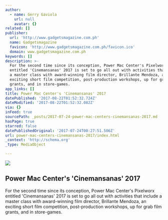 ```yaml
---
author:
  - name: Gerry Gaviola
    url: null
    avatar: {}
related: []
publisher:
  url: 'http://www.gadgetsmagazine.com.ph'
  name: Gadgetsmagazine
  favicon: 'http://www.gadgetsmagazine.com.ph/favicon.ico'
  domain: www.gadgetsmagazine.com.ph
keywords: []
description: >-
  For the second time since its conception, Power Mac Center's Pixelworx
  entitled 'Cinemansanas' 2017 is set to go all out with activities that include
  a master class with award-winning film director, Brillante Mendoza, an
  exciting short film competition, post-production workshops, up for grab film
  grants, and in store-games.
app_links: []
title: Power Mac Center's 'Cinemansanas' 2017
datePublished: '2017-08-22T01:52:32.724Z'
dateModified: '2017-08-22T01:52:32.082Z'
via: {}
inFeed: true
sourcePath: _posts/2017-07-24-power-mac-centers-cinemansanas-2017.md
hasPage: true
starred: false
datePublishedOriginal: '2017-07-24T00:27:51.506Z'
url: power-mac-centers-cinemansanas-2017/index.html
_context: 'http://schema.org'
_type: MediaObject

---
```

<article style=""><img src="https://imgflo.herokuapp.com/graph/2b2431f8e7ba7b0/dadecdbebaeac9b6003ca4ba5a9f2ac0/croprotate.png?cropheight=1754&amp;cropwidth=1073&amp;degrees=0&amp;input=http%3A%2F%2Fwww.gadgetsmagazine.com.ph%2Fwp-content%2Fuploads%2F2017%2F07%2Fcinemansanas-a4-posters2.png&amp;x=86&amp;y=0" /><h1>Power Mac Center's 'Cinemansanas' 2017</h1><p>For the second time since its conception, Power Mac Center's Pixelworx entitled 'Cinemansanas' 2017 is set to go all out with activities that include a master class with award-winning film director, Brillante Mendoza, an exciting short film competition, post-production workshops, up for grab film grants, and in store-games.</p></article>